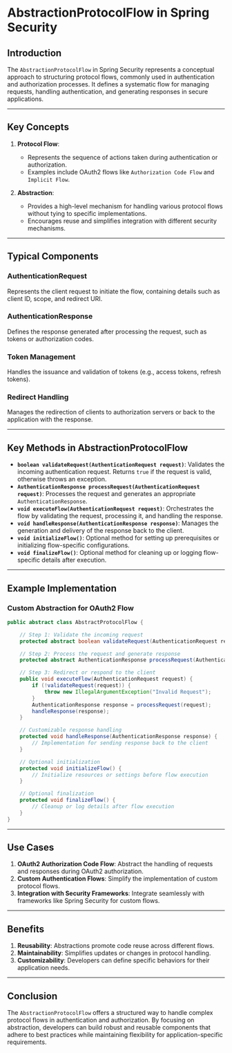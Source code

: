 # AbstractionProtocolFlow in Spring Security

## Introduction
The `AbstractionProtocolFlow` in Spring Security represents a conceptual approach to structuring protocol flows, commonly used in authentication and authorization processes. It defines a systematic flow for managing requests, handling authentication, and generating responses in secure applications.

---

## Key Concepts

1. **Protocol Flow**:
    - Represents the sequence of actions taken during authentication or authorization.
    - Examples include OAuth2 flows like `Authorization Code Flow` and `Implicit Flow`.

2. **Abstraction**:
    - Provides a high-level mechanism for handling various protocol flows without tying to specific implementations.
    - Encourages reuse and simplifies integration with different security mechanisms.

---

## Typical Components

### AuthenticationRequest
Represents the client request to initiate the flow, containing details such as client ID, scope, and redirect URI.

### AuthenticationResponse
Defines the response generated after processing the request, such as tokens or authorization codes.

### Token Management
Handles the issuance and validation of tokens (e.g., access tokens, refresh tokens).

### Redirect Handling
Manages the redirection of clients to authorization servers or back to the application with the response.

---

## Key Methods in AbstractionProtocolFlow

- **`boolean validateRequest(AuthenticationRequest request)`**: Validates the incoming authentication request. Returns `true` if the request is valid, otherwise throws an exception.
- **`AuthenticationResponse processRequest(AuthenticationRequest request)`**: Processes the request and generates an appropriate `AuthenticationResponse`.
- **`void executeFlow(AuthenticationRequest request)`**: Orchestrates the flow by validating the request, processing it, and handling the response.
- **`void handleResponse(AuthenticationResponse response)`**: Manages the generation and delivery of the response back to the client.
- **`void initializeFlow()`**: Optional method for setting up prerequisites or initializing flow-specific configurations.
- **`void finalizeFlow()`**: Optional method for cleaning up or logging flow-specific details after execution.

---

## Example Implementation

### Custom Abstraction for OAuth2 Flow
```java
public abstract class AbstractProtocolFlow {

    // Step 1: Validate the incoming request
    protected abstract boolean validateRequest(AuthenticationRequest request);

    // Step 2: Process the request and generate response
    protected abstract AuthenticationResponse processRequest(AuthenticationRequest request);

    // Step 3: Redirect or respond to the client
    public void executeFlow(AuthenticationRequest request) {
        if (!validateRequest(request)) {
            throw new IllegalArgumentException("Invalid Request");
        }
        AuthenticationResponse response = processRequest(request);
        handleResponse(response);
    }

    // Customizable response handling
    protected void handleResponse(AuthenticationResponse response) {
        // Implementation for sending response back to the client
    }

    // Optional initialization
    protected void initializeFlow() {
        // Initialize resources or settings before flow execution
    }

    // Optional finalization
    protected void finalizeFlow() {
        // Cleanup or log details after flow execution
    }
}
```

---

## Use Cases

1. **OAuth2 Authorization Code Flow**: Abstract the handling of requests and responses during OAuth2 authorization.
2. **Custom Authentication Flows**: Simplify the implementation of custom protocol flows.
3. **Integration with Security Frameworks**: Integrate seamlessly with frameworks like Spring Security for custom flows.

---

## Benefits

1. **Reusability**: Abstractions promote code reuse across different flows.
2. **Maintainability**: Simplifies updates or changes in protocol handling.
3. **Customizability**: Developers can define specific behaviors for their application needs.

---

## Conclusion
The `AbstractionProtocolFlow` offers a structured way to handle complex protocol flows in authentication and authorization. By focusing on abstraction, developers can build robust and reusable components that adhere to best practices while maintaining flexibility for application-specific requirements.